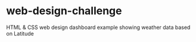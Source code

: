 # web-design-challenge
HTML &amp; CSS web design dashboard example showing weather data based on Latitude
